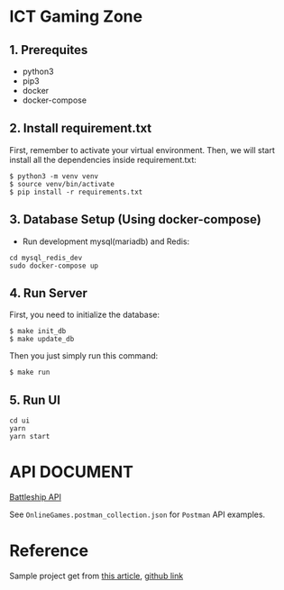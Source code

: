 # ICT Gaming Zone

## 1. Prerequites

- python3
- pip3
- docker
- docker-compose

## 2. Install requirement.txt

First, remember to activate your virtual environment. Then, we will start install all the dependencies inside requirement.txt:

```
$ python3 -m venv venv
$ source venv/bin/activate
$ pip install -r requirements.txt
```

## 3. Database Setup (Using docker-compose)


- Run development mysql(mariadb) and Redis:

~~~
cd mysql_redis_dev
sudo docker-compose up
~~~

## 4. Run Server

First, you need to initialize the database:

```
$ make init_db
$ make update_db
```

Then you just simply run this command:

```
$ make run
```


## 5. Run UI

```
cd ui
yarn
yarn start
```

# API DOCUMENT
[Battleship API](https://hackmd.io/s/B1ch__boV)

See ```OnlineGames.postman_collection.json``` for ```Postman``` API examples.

# Reference

Sample project get from [this article](https://medium.freecodecamp.org/structuring-a-flask-restplus-web-service-for-production-builds-c2ec676de563), [github link](https://github.com/cosmic-byte/flask-restplus-boilerplate)